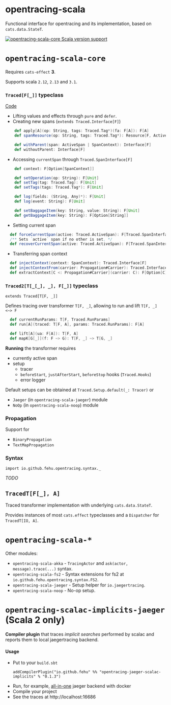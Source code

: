 # opentracing-scala

Functional interface for opentracing and its implementation, based on `cats.data.StateT`.

[![opentracing-scala-core Scala version support](https://index.scala-lang.org/fehu/opentracing-scala/opentracing-scala-core/latest-by-scala-version.svg?platform=jvm)](https://index.scala-lang.org/fehu/opentracing-scala/opentracing-scala-core)

# `opentracing-scala-core`

Requires `cats-effect` **3**.

Supports scala `2.12`, `2.13` and `3.1`.

### `Traced[F[_]]` typeclass
[Code](core/src/main/scala/io/github/fehu/opentracing/Traced.scala)

- Lifting values and effects through `pure` and `defer`.
- Creating new spans (`extends Traced.Interface[F]`)
```scala
    def apply[A](op: String, tags: Traced.Tag*)(fa: F[A]): F[A]
    def spanResource(op: String, tags: Traced.Tag*): Resource[F, ActiveSpan]

    def withParent(span: ActiveSpan | SpanContext): Interface[F]
    def withoutParent: Interface[F]
```
- Accessing `currentSpan` through `Traced.SpanInterface[F]`
```scala
    def context: F[Option[SpanContext]]

    def setOperation(op: String): F[Unit]
    def setTag(tag: Traced.Tag): F[Unit]
    def setTags(tags: Traced.Tag*): F[Unit]

    def log(fields: (String, Any)*): F[Unit]
    def log(event: String): F[Unit]

    def setBaggageItem(key: String, value: String): F[Unit]
    def getBaggageItem(key: String): F[Option[String]]
```
- Setting current span
```scala
  def forceCurrentSpan(active: Traced.ActiveSpan): F[Traced.SpanInterface[F]]
  /** Sets `active` span if no other is set. */
  def recoverCurrentSpan(active: Traced.ActiveSpan): F[Traced.SpanInterface[F]]
```
- Transferring span context
```scala
  def injectContext(context: SpanContext): Traced.Interface[F]
  def injectContextFrom(carrier: Propagation#Carrier): Traced.Interface[F]
  def extractContext[C <: Propagation#Carrier](carrier: C): F[Option[C]]
```

### `Traced2[T[_[_], _], F[_]]` typeclass
`extends Traced[T[F, _]]`

Defines tracing over transformer `T[F, _]`, allowing to run and lift `T[F, _] <~> F`
```scala
  def currentRunParams: T[F, Traced.RunParams]
  def run[A](traced: T[F, A], params: Traced.RunParams): F[A]

  def lift[A](ua: F[A]): T[F, A]
  def mapK[G[_]](f: F ~> G): T[F, _] ~> T[G, _]
```

**Running** the transformer requires
- currently active span
- setup
  - tracer
  - `beforeStart`, `justAfterStart`, `beforeStop` hooks (`Traced.Hooks`)
  - error logger

Default setups can be obtained at `Traced.Setup.default(_: Tracer)` or
- `Jaeger` (in `opentracing-scala-jaeger`) module
- `NoOp` (in `opentracing-scala-noop`) module

### Propagation
Support for
- `BinaryPropagation`
- `TextMapPropagation`

### Syntax
`import io.github.fehu.opentracing.syntax._`

_TODO_

## `TracedT[F[_], A]`
Traced transformer implementation with underlying `cats.data.StateT`.

Provides instances of most `cats.effect` typeclasses and a `Dispatcher` for `TracedT[IO, A]`.

# `opentracing-scala-*`
Other modules:
- `opentracing-scala-akka` - `TracingActor` and `ask(actor, message).trace(...)` syntax.
- `opentracing-scala-fs2` - Syntax extensions for fs2 at `io.github.fehu.opentracing.syntax.FS2`.
- `opentracing-scala-jaeger` - Setup helper for `io.jaegertracing`.
- `opentracing-scala-noop` - No-op setup.

# `opentracing-scalac-implicits-jaeger` (Scala 2 only)



**Compiler plugin** that traces _implicit searches_ performed by scalac
and reports them to local jaegertracing backend.


#### Usage
- Put to your `build.sbt`
    ```sbtshell
    addCompilerPlugin("io.github.fehu" %% "opentracing-jaeger-scalac-implicits" % "0.1.3")
    ```
- Run, for example, [all-in-one](https://www.jaegertracing.io/docs/latest/getting-started/#all-in-one) jaeger backend with docker
- Compile your project
- See the traces at http://localhost:16686
